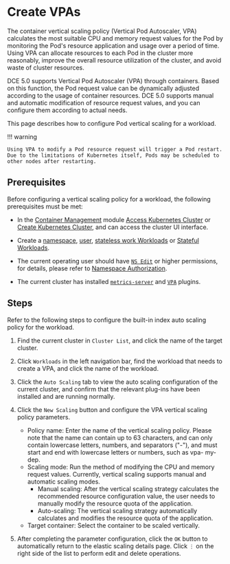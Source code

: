 # Create VPAs

The container vertical scaling policy (Vertical Pod Autoscaler, VPA) calculates the most suitable CPU and memory request values ​​for the Pod by monitoring the Pod's resource application and usage over a period of time. Using VPA can allocate resources to each Pod in the cluster more reasonably, improve the overall resource utilization of the cluster, and avoid waste of cluster resources.

DCE 5.0 supports Vertical Pod Autoscaler (VPA) through containers. Based on this function, the Pod request value can be dynamically adjusted according to the usage of container resources. DCE 5.0 supports manual and automatic modification of resource request values, and you can configure them according to actual needs.

This page describes how to configure Pod vertical scaling for a workload.

!!! warning

    Using VPA to modify a Pod resource request will trigger a Pod restart. Due to the limitations of Kubernetes itself, Pods may be scheduled to other nodes after restarting.

## Prerequisites

Before configuring a vertical scaling policy for a workload, the following prerequisites must be met:

- In the [Container Management](../../intro/index.md) module [Access Kubernetes Cluster](../clusters/integrate-cluster.md) or [Create Kubernetes Cluster](../clusters/create-cluster.md), and can access the cluster UI interface.

- Create a [namespace](../namespaces/createns.md), [user](../../../ghippo/user-guide/access-control/user.md), [stateless work Workloads](../workloads/create-deployment.md) or [Stateful Workloads](../workloads/create-statefulset.md).

- The current operating user should have [`NS Edit`](../permissions/permission-brief.md#ns-edit) or higher permissions, for details, please refer to [Namespace Authorization](../namespaces/createns.md).

- The current cluster has installed [`metrics-server`](install-metrics-server.md) and [`VPA`](install-vpa.md) plugins.

## Steps

Refer to the following steps to configure the built-in index auto scaling policy for the workload.

1. Find the current cluster in `Cluster List`, and click the name of the target cluster.

    

2. Click `Workloads` in the left navigation bar, find the workload that needs to create a VPA, and click the name of the workload.

    

3. Click the `Auto Scaling` tab to view the auto scaling configuration of the current cluster, and confirm that the relevant plug-ins have been installed and are running normally.

    

4. Click the `New Scaling` button and configure the VPA vertical scaling policy parameters.

    

    - Policy name: Enter the name of the vertical scaling policy. Please note that the name can contain up to 63 characters, and can only contain lowercase letters, numbers, and separators ("-"), and must start and end with lowercase letters or numbers, such as vpa- my-dep.
    - Scaling mode: Run the method of modifying the CPU and memory request values. Currently, vertical scaling supports manual and automatic scaling modes.
        - Manual scaling: After the vertical scaling strategy calculates the recommended resource configuration value, the user needs to manually modify the resource quota of the application.
        - Auto-scaling: The vertical scaling strategy automatically calculates and modifies the resource quota of the application.
    - Target container: Select the container to be scaled vertically.

5. After completing the parameter configuration, click the `OK` button to automatically return to the elastic scaling details page. Click `⋮` on the right side of the list to perform edit and delete operations.

    